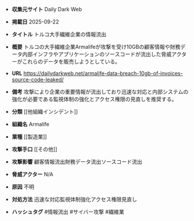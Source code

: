 - **収集元サイト**
Daily Dark Web

- **掲載日**
2025-09-22

- **タイトル**
トルコ大手繊維企業の情報流出

- **概要**
トルコの大手繊維企業Armalifeが攻撃を受け10GBの顧客情報や財務データ内部インフラやアプリケーションのソースコードが流出した脅威アクターがこれらのデータを販売しようとしている。

- **URL**
https://dailydarkweb.net/armalife-data-breach-10gb-of-invoices-source-code-leaked/

- **備考**
攻撃により企業の重要情報が流出しており迅速な対応と内部システムの強化が必要である監視体制の強化とアクセス権限の見直しを推奨する。

- **分類**
[[他組織インシデント]]

- **組織名**
Armalife

- **業種**
[[製造業]]

- **攻撃手口**
[[その他]]

- **攻撃影響**
顧客情報流出財務データ流出ソースコード流出

- **脅威アクター**
N/A

- **原因**
不明

- **対処方法**
迅速な対応監視体制強化アクセス権限見直し

- **ハッシュタグ**
#情報流出 #サイバー攻撃 #繊維業
